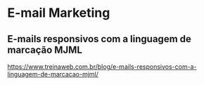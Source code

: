 # E-mail Marketing

## E-mails responsivos com a linguagem de marcação MJML
https://www.treinaweb.com.br/blog/e-mails-responsivos-com-a-linguagem-de-marcacao-mjml/